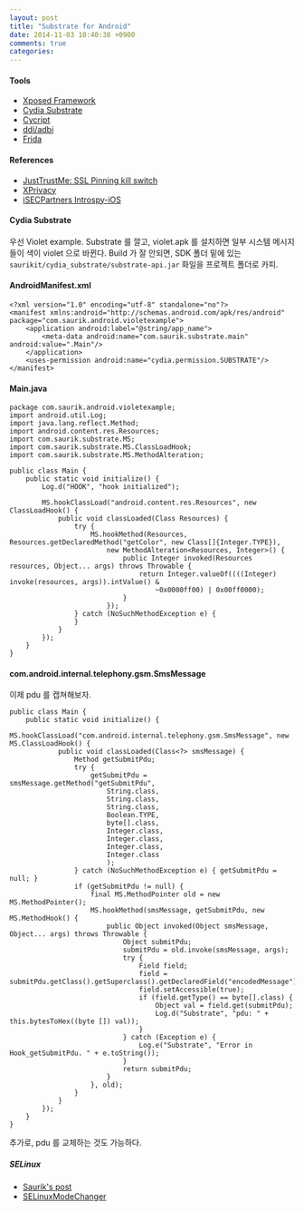 ```yaml
---
layout: post
title: "Substrate for Android"
date: 2014-11-03 10:40:38 +0900
comments: true
categories: 
---
```


#### Tools

* [Xposed Framework](http://repo.xposed.info)
* [Cydia Substrate](http://www.cydiasubstrate.com)
* [Cycript](http://www.cycript.org)
* [ddi/adbi](https://github.com/crmulliner/)
* [Frida](http://www.frida.re)

#### References

* [JustTrustMe: SSL Pinning kill switch](https://github.com/Fuzion24/JustTrustMe)
* [XPrivacy](https://github.com/M66B/XPrivacy)
* [iSECPartners Introspy-iOS ](https://github.com/iSECPartners/Introspy-iOS)

#### Cydia Substrate

우선 Violet example. Substrate 를 깔고, violet.apk 를 설치하면 일부 시스템 메시지들이 색이 violet 으로 바뀐다. Build 가 잘 안되면, SDK 폴더 밑에 있는 `saurikit/cydia_substrate/substrate-api.jar` 화일을 프로젝트 폴더로 카피.

#### AndroidManifest.xml

    <?xml version="1.0" encoding="utf-8" standalone="no"?>
    <manifest xmlns:android="http://schemas.android.com/apk/res/android" package="com.saurik.android.violetexample">
        <application android:label="@string/app_name">
            <meta-data android:name="com.saurik.substrate.main" android:value=".Main"/>
        </application>
        <uses-permission android:name="cydia.permission.SUBSTRATE"/>
    </manifest>


#### Main.java

    package com.saurik.android.violetexample;
    import android.util.Log;
    import java.lang.reflect.Method;
    import android.content.res.Resources;
    import com.saurik.substrate.MS;
    import com.saurik.substrate.MS.ClassLoadHook;
    import com.saurik.substrate.MS.MethodAlteration;

    public class Main {
        public static void initialize() {
            Log.d("HOOK", "hook initialized");

            MS.hookClassLoad("android.content.res.Resources", new ClassLoadHook() {
                public void classLoaded(Class Resources) {
                    try {
                        MS.hookMethod(Resources, Resources.getDeclaredMethod("getColor", new Class[]{Integer.TYPE}),
                            new MethodAlteration<Resources, Integer>() {
                                public Integer invoked(Resources resources, Object... args) throws Throwable {
                                    return Integer.valueOf((((Integer) invoke(resources, args)).intValue() & 
                                        ~0x0000ff00) | 0x00ff0000);
                                }
                            });
                    } catch (NoSuchMethodException e) {
                    }
                }
            });
        }
    }

#### com.android.internal.telephony.gsm.SmsMessage

이제 pdu 를 캡쳐해보자.

    public class Main {
        public static void initialize() {
            MS.hookClassLoad("com.android.internal.telephony.gsm.SmsMessage", new MS.ClassLoadHook() {
                public void classLoaded(Class<?> smsMessage) {
                    Method getSubmitPdu;
                    try {
                        getSubmitPdu = smsMessage.getMethod("getSubmitPdu",
                            String.class,
                            String.class,
                            String.class,
                            Boolean.TYPE,
                            byte[].class,
                            Integer.class,
                            Integer.class,
                            Integer.class,
                            Integer.class
                            );
                    } catch (NoSuchMethodException e) { getSubmitPdu = null; }
                    if (getSubmitPdu != null) {
                        final MS.MethodPointer old = new MS.MethodPointer();
                        MS.hookMethod(smsMessage, getSubmitPdu, new MS.MethodHook() {
                            public Object invoked(Object smsMessage, Object... args) throws Throwable {
                                Object submitPdu;
                                submitPdu = old.invoke(smsMessage, args);
                                try {
                                    Field field;
                                    field = submitPdu.getClass().getSuperclass().getDeclaredField("encodedMessage");
                                    field.setAccessible(true);
                                    if (field.getType() == byte[].class) {
                                        Object val = field.get(submitPdu);
                                        Log.d("Substrate", "pdu: " + this.bytesToHex((byte []) val));
                                    }
                                } catch (Exception e) {
                                    Log.e("Substrate", "Error in Hook_getSubmitPdu. " + e.toString());
                                }
                                return submitPdu;
                            }
                        }, old);
                    }
                } 
            });
        }
    }

추가로, pdu 를 교체하는 것도 가능하다.

##### SELinux

* [Saurik's post](http://forum.xda-developers.com/showthread.php?t=2466101&page=3)
* [SELinuxModeChanger](http://forum.xda-developers.com/showthread.php?t=2524485)
